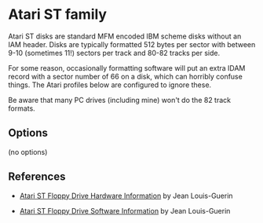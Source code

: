 <!-- This file is automatically generated. Do not edit. -->
# Atari ST family

Atari ST disks are standard MFM encoded IBM scheme disks without an IAM header.
Disks are typically formatted 512 bytes per sector with between 9-10 (sometimes
11!) sectors per track and 80-82 tracks per side.

For some reason, occasionally formatting software will put an extra IDAM record
with a sector number of 66 on a disk, which can horribly confuse things. The
Atari profiles below are configured to ignore these.

Be aware that many PC drives (including mine) won't do the 82 track formats. 

## Options

(no options)

## References

  - [Atari ST Floppy Drive Hardware
        Information](https://info-coach.fr/atari/hardware/FD-Hard.php) by Jean
        Louis-Guerin

  - [Atari ST Floppy Drive Software
        Information](https://info-coach.fr/atari/software/FD-Soft.php) by Jean
        Louis-Guerin

